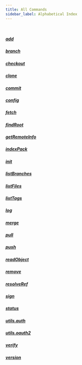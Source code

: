 ```yaml
---
title: All Commands
sidebar_label: Alphabetical Index
---
```


&nbsp;

##### [add](add.md)
##### [branch](branch.md)
##### [checkout](checkout.md)
##### [clone](clone.md)
##### [commit](commit.md)
##### [config](config.md)
##### [fetch](fetch.md)
##### [findRoot](findRoot.md)
##### [getRemoteInfo](getRemoteInfo.md)
##### [indexPack](indexPack.md)
##### [init](init.md)
##### [listBranches](listBranches.md)
##### [listFiles](listFiles.md)
##### [listTags](listTags.md)
##### [log](log.md)
##### [merge](merge.md)
##### [pull](pull.md)
##### [push](push.md)
##### [readObject](readObject.md)
##### [remove](remove.md)
##### [resolveRef](resolveRef.md)
##### [sign](sign.md)
##### [status](status.md)
##### [utils.auth](utils_auth.md)
##### [utils.oauth2](utils_oauth2.md)
##### [verify](verify.md)
##### [version](version.md)
